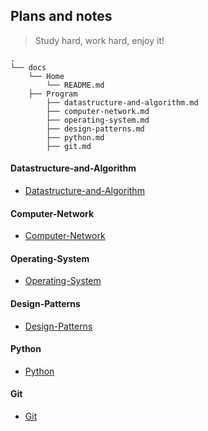 ## Plans and notes

> Study hard, work hard, enjoy it!

```text
.
└── docs
    └── Home    
        └── README.md
    ├── Program
        ├── datastructure-and-algorithm.md
        ├── computer-network.md   
        ├── operating-system.md
        ├── design-patterns.md
        ├── python.md
        ├── git.md
```

#### Datastructure-and-Algorithm
* [Datastructure-and-Algorithm](https://github.com/Gaotianhe/Readinglist/labels/Datastructure-and-Algorithm)

#### Computer-Network
* [Computer-Network](https://github.com/Gaotianhe/Readinglist/labels/Computer-Network)

#### Operating-System

* [Operating-System](https://github.com/Gaotianhe/Readinglist/labels/Operating-System)

#### Design-Patterns
* [Design-Patterns](https://github.com/Gaotianhe/Readinglist/labels/Design-Patterns)

#### Python
* [Python](https://github.com/Gaotianhe/Readinglist/labels/Python)

#### Git
* [Git](https://github.com/Gaotianhe/Readinglist/labels/Git)
